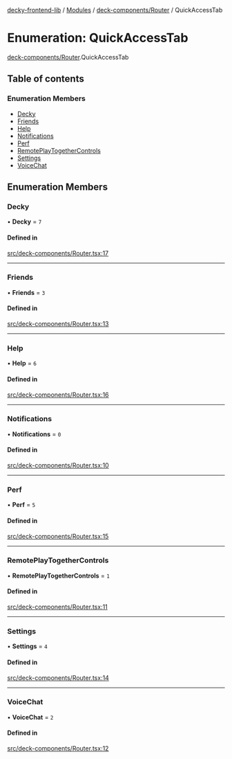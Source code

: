 [decky-frontend-lib](../README.md) / [Modules](../modules.md) / [deck-components/Router](../modules/deck_components_Router.md) / QuickAccessTab

# Enumeration: QuickAccessTab

[deck-components/Router](../modules/deck_components_Router.md).QuickAccessTab

## Table of contents

### Enumeration Members

- [Decky](deck_components_Router.QuickAccessTab.md#decky)
- [Friends](deck_components_Router.QuickAccessTab.md#friends)
- [Help](deck_components_Router.QuickAccessTab.md#help)
- [Notifications](deck_components_Router.QuickAccessTab.md#notifications)
- [Perf](deck_components_Router.QuickAccessTab.md#perf)
- [RemotePlayTogetherControls](deck_components_Router.QuickAccessTab.md#remoteplaytogethercontrols)
- [Settings](deck_components_Router.QuickAccessTab.md#settings)
- [VoiceChat](deck_components_Router.QuickAccessTab.md#voicechat)

## Enumeration Members

### Decky

• **Decky** = ``7``

#### Defined in

[src/deck-components/Router.tsx:17](https://github.com/SteamDeckHomebrew/decky-frontend-lib/blob/727fcc8/src/deck-components/Router.tsx#L17)

___

### Friends

• **Friends** = ``3``

#### Defined in

[src/deck-components/Router.tsx:13](https://github.com/SteamDeckHomebrew/decky-frontend-lib/blob/727fcc8/src/deck-components/Router.tsx#L13)

___

### Help

• **Help** = ``6``

#### Defined in

[src/deck-components/Router.tsx:16](https://github.com/SteamDeckHomebrew/decky-frontend-lib/blob/727fcc8/src/deck-components/Router.tsx#L16)

___

### Notifications

• **Notifications** = ``0``

#### Defined in

[src/deck-components/Router.tsx:10](https://github.com/SteamDeckHomebrew/decky-frontend-lib/blob/727fcc8/src/deck-components/Router.tsx#L10)

___

### Perf

• **Perf** = ``5``

#### Defined in

[src/deck-components/Router.tsx:15](https://github.com/SteamDeckHomebrew/decky-frontend-lib/blob/727fcc8/src/deck-components/Router.tsx#L15)

___

### RemotePlayTogetherControls

• **RemotePlayTogetherControls** = ``1``

#### Defined in

[src/deck-components/Router.tsx:11](https://github.com/SteamDeckHomebrew/decky-frontend-lib/blob/727fcc8/src/deck-components/Router.tsx#L11)

___

### Settings

• **Settings** = ``4``

#### Defined in

[src/deck-components/Router.tsx:14](https://github.com/SteamDeckHomebrew/decky-frontend-lib/blob/727fcc8/src/deck-components/Router.tsx#L14)

___

### VoiceChat

• **VoiceChat** = ``2``

#### Defined in

[src/deck-components/Router.tsx:12](https://github.com/SteamDeckHomebrew/decky-frontend-lib/blob/727fcc8/src/deck-components/Router.tsx#L12)
